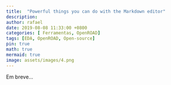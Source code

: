 ```yaml
---
title:  "Powerful things you can do with the Markdown editor"
description: 
author: rafael
date: 2019-08-08 11:33:00 +0800
categories: [ Ferramentas, OpenROAD]
tags: [EDA, OpenROAD, Open-source]
pin: true
math: true
mermaid: true
image: assets/images/4.png
---
```

Em breve...
